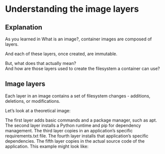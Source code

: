 # Understanding the image layers

## Explanation

As you learned in What is an image?, container images are composed of layers.

And each of these layers, once created, are immutable.

But, what does that actually mean?  
And how are those layers used to create the filesystem a container can use?

## Image layers

Each layer in an image contains a set of filesystem changes - additions, deletions, or modifications.

Let’s look at a theoretical image:

The first layer adds basic commands and a package manager, such as apt.
The second layer installs a Python runtime and pip for dependency management.
The third layer copies in an application’s specific requirements.txt file.
The fourth layer installs that application’s specific dependencies.
The fifth layer copies in the actual source code of the application.
This example might look like:
